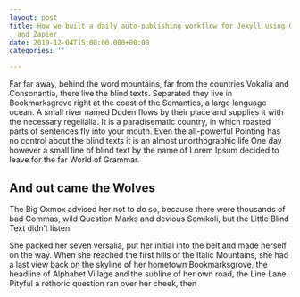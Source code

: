 ```yaml
---
layout: post
title: How we built a daily auto-publishing workflow for Jekyll using Git, Netlify
  and Zapier
date: 2019-12-04T15:00:00.000+00:00
categories: ''

---
```

Far far away, behind the word mountains, far from the countries Vokalia and Consonantia, there live the blind texts. Separated they live in Bookmarksgrove right at the coast of the Semantics, a large language ocean. A small river named Duden flows by their place and supplies it with the necessary regelialia. It is a paradisematic country, in which roasted parts of sentences fly into your mouth. Even the all-powerful Pointing has no control about the blind texts it is an almost unorthographic life One day however a small line of blind text by the name of Lorem Ipsum decided to leave for the far World of Grammar. 

## And out came the Wolves

The Big Oxmox advised her not to do so, because there were thousands of bad Commas, wild Question Marks and devious Semikoli, but the Little Blind Text didn’t listen. 

She packed her seven versalia, put her initial into the belt and made herself on the way. When she reached the first hills of the Italic Mountains, she had a last view back on the skyline of her hometown Bookmarksgrove, the headline of Alphabet Village and the subline of her own road, the Line Lane. Pityful a rethoric question ran over her cheek, then